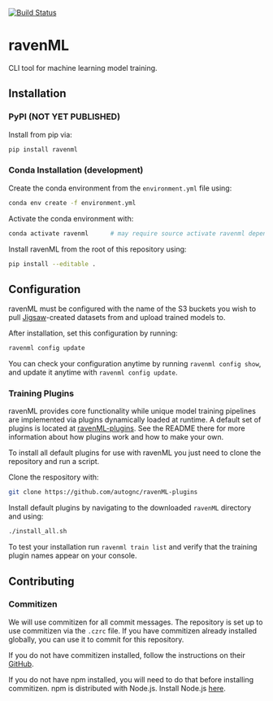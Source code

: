 [![Build Status](https://travis-ci.com/autognc/ravenML.svg?branch=master)](https://travis-ci.com/autognc/ravenML)

# ravenML
CLI tool for machine learning model training.

## Installation 

### PyPI (NOT YET PUBLISHED)
Install from pip via:
```bash
pip install ravenml
```

### Conda Installation (development)
Create the conda environment from the `environment.yml` file using:
```bash
conda env create -f environment.yml
```

Activate the conda environment with:
```bash
conda activate ravenml      # may require source activate ravenml depending on system setup
```

Install ravenML from the root of this repository using:
```bash
pip install --editable .
```

## Configuration
ravenML must be configured with the name of the S3 buckets you wish to pull [Jigsaw](https://github.com/autognc/jigsaw)-created
datasets from and upload trained models to.

After installation, set this configuration by running:
```bash
ravenml config update
```

You can check your configuration anytime by running `ravenml config show`, and update it anytime with `ravenml config update`.

### Training Plugins
ravenML provides core functionality while unique model training pipelines are implemented
via plugins dynamically loaded at runtime. A default set of plugins is located at
[ravenML-plugins](https://github.com/autognc/ravenML-plugins). See the README there
for more information about how plugins work and how to make your own.

To install all default plugins for use with ravenML you just need to clone the repository
and run a script.

Clone the respository with:
```bash
git clone https://github.com/autognc/ravenML-plugins
```

Install default plugins by navigating to the downloaded `ravenML` directory and using:
```bash
./install_all.sh
```

To test your installation run `ravenml train list` and verify that the training plugin names appear on your console.

## Contributing

### Commitizen
We will use commitizen for all commit messages. The repository is set up to use
commitizen via the `.czrc` file. If you have commitizen already installed globally,
you can use it to commit for this repository.  

If you do not have commitizen installed, follow the instructions on their 
[GitHub](https://github.com/commitizen/cz-cli).  

If you do not have npm installed, you will need to do that before installing commitizen.
npm is distributed with Node.js. Install Node.js [here](https://nodejs.org/en/download/).

